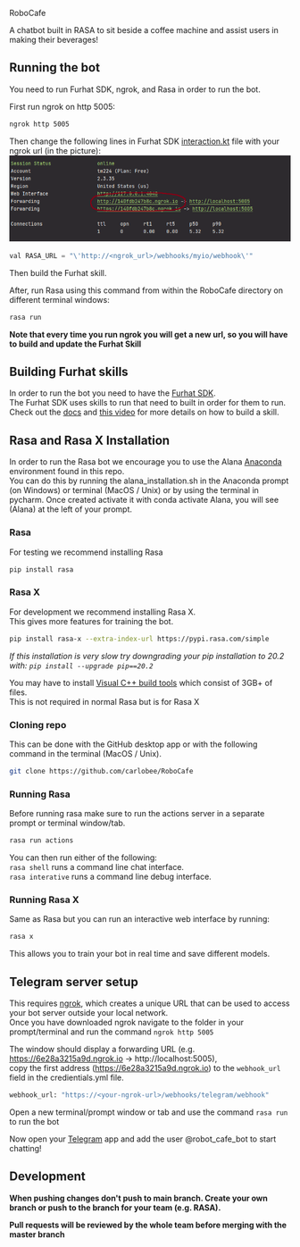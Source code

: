 RoboCafe

A chatbot built in RASA to sit beside a coffee machine and assist users in making their beverages!

## Running the bot

You need to run Furhat SDK, ngrok, and Rasa in order to run the bot.

First run ngrok on http 5005:
```bash
ngrok http 5005
```

Then change the following lines in Furhat SDK [interaction.kt](https://github.com/carlobee/RoboCafe/blob/NLU/furhat/Skill/src/main/kotlin/furhatos/app/skill/flow/interaction.kt) file with your ngrok url (in the picture):
![ngrok_url](https://github.com/carlobee/RoboCafe/blob/main/docs/ngrok_url.png?raw=true)
```java
val RASA_URL = "\'http://<ngrok_url>/webhooks/myio/webhook\'"
```

Then build the Furhat skill.

After, run Rasa using this command from within the RoboCafe directory on different terminal windows:
```bash
rasa run
```

**Note that every time you run ngrok you will get a new url, so you will have to build and update the Furhat Skill**

## Building Furhat skills

In order to run the bot you need to have the [Furhat SDK](https://furhatrobotics.com/furhat-sdk/).  
The Furhat SDK uses skills to run that need to built in order for them to run.  
Check out the [docs](https://docs.furhat.io/gen1/skills/) and [this video](https://www.youtube.com/watch?v=McaRHpw5Wvk) for more details on how to build a skill.


## Rasa and Rasa X Installation
In order to run the Rasa bot we encourage you to use the Alana [Anaconda](https://www.anaconda.com/) environment found in this repo.   
You can do this by running the alana_installation.sh in the Anaconda prompt (on Windows) or terminal (MacOS / Unix) or by using the terminal in pycharm. Once created activate it with conda activate Alana, you will see (Alana) at the left of your prompt.

### Rasa
For testing we recommend installing Rasa

```bash
pip install rasa
```

### Rasa X
For development we recommend installing Rasa X.  
This gives more features for training the bot.

```bash
pip install rasa-x --extra-index-url https://pypi.rasa.com/simple
```

*If this installation is very slow try downgrading your pip installation to 20.2 with: `pip install --upgrade pip==20.2`*

You may have to install [Visual C++ build tools](https://go.microsoft.com/fwlink/?LinkId=691126) which consist of 3GB+ of files.  
This is not required in normal Rasa but is for Rasa X

### Cloning repo
This can be done with the GitHub desktop app or with the following command in the terminal (MacOS / Unix).  
```bash
git clone https://github.com/carlobee/RoboCafe
```

### Running Rasa
Before running rasa make sure to run the actions server in a separate prompt or terminal window/tab.
```bash
rasa run actions
```
You can then run either of the following:  
`rasa shell` runs a command line chat interface.  
`rasa interative` runs a command line debug interface.

### Running Rasa X
Same as Rasa but you can run an interactive web interface by running:
```bash
rasa x
```
This allows you to train your bot in real time and save different models.

## Telegram server setup
This requires [ngrok](https://ngrok.com/), which creates a unique URL that can be used to access your bot server outside your local network.   
Once you have downloaded ngrok navigate to the folder in your prompt/terminal and run the command `ngrok http 5005`

The window should display a forwarding URL (e.g.  https://6e28a3215a9d.ngrok.io -> http://localhost:5005),  
copy the first address (https://6e28a3215a9d.ngrok.io) to the `webhook_url` field in the credientials.yml file.
```python
webhook_url: "https://<your-ngrok-url>/webhooks/telegram/webhook"
```

Open a new terminal/prompt window or tab and use the command `rasa run` to run the bot

Now open your [Telegram](https://web.telegram.org/) app and add the user @robot_cafe_bot to start chatting!

## Development

**When pushing changes don't push to main branch. Create your own branch or push to the branch for your team (e.g.
RASA).**

**Pull requests will be reviewed by the whole team before merging with the master branch**
